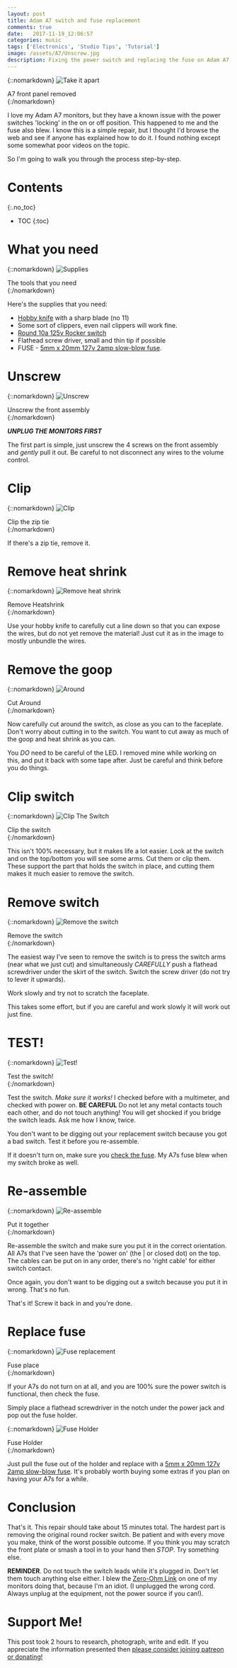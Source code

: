 ```yaml
---
layout: post
title: Adam A7 switch and fuse replacement
comments: true
date:   2017-11-19_12:06:57 
categories: music
tags: ['Electronics', 'Studio Tips', 'Tutorial']
image: /assets/A7/Unscrew.jpg
description: Fixing the power switch and replacing the fuse on Adam A7 studio monitors
---
```


{::nomarkdown}
  <img src="/assets/A7/Unscrew.jpg" alt="Take it apart">
  <div class="image-caption">A7 front panel removed</div>
{:/nomarkdown}

I love my Adam A7 monitors, but they have a known issue with the power switches 'locking' in the on or off position. This happened to me and the fuse also blew. I know this is a simple repair, but I thought I'd browse the web and see if anyone has explained how to do it. I found nothing except some somewhat poor videos on the topic.

So I'm going to walk you through the process step-by-step.

<!--more-->

# Contents
{:.no_toc}
* TOC
{:toc}

# What you need

{::nomarkdown}
  <img src="/assets/A7/Supplies.jpg" alt="Supplies">
  <div class="image-caption">The tools that you need</div>
{:/nomarkdown}

Here's the supplies that you need:

* [Hobby knife](https://www.amazon.com/OLFA-Cushion-Grip-Art-Knife/dp/B0006O87TQ/ref=sr_1_3?ie=UTF8&qid=1511118307&sr=8-3&keywords=olfa+hobby+knife) with a sharp blade (no 11)
* Some sort of clippers, even nail clippers will work fine.
* [Round 10a 125v Rocker switch](https://www.amazon.com/Terminal-Black-Round-Rocker-Switch/dp/B0057M4J4E/ref=sr_1_5?keywords=spst+rocker+switch&qid=1551821728&s=gateway&sr=8-5)
* Flathead screw driver, small and thin tip if possible
* FUSE - [5mm x 20mm 127v 2amp slow-blow fuse](https://www.amazon.com/gp/product/B01ANBZV4U/ref=oh_aui_detailpage_o00_s00?ie=UTF8&psc=1).

# Unscrew

{::nomarkdown}
  <img src="/assets/A7/Unscrew.jpg" alt="Unscrew">
  <div class="image-caption">Unscrew the front assembly</div>
{:/nomarkdown}

_**UNPLUG THE MONITORS FIRST**_

The first part is simple, just unscrew the 4 screws on the front assembly and _gently_ pull it out. Be careful to not disconnect any wires to the volume control.

# Clip

{::nomarkdown}
  <img src="/assets/A7/Clip.jpg" alt="Clip">
  <div class="image-caption">Clip the zip tie</div>
{:/nomarkdown}

If there's a zip tie, remove it.

# Remove heat shrink

{::nomarkdown}
  <img src="/assets/A7/HeatShrink.jpg" alt="Remove heat shrink">
  <div class="image-caption">Remove Heatshrink</div>
{:/nomarkdown}

Use your hobby knife to carefully cut a line down so that you can expose the wires, but do not yet remove the material! Just cut it as in the image to mostly unbundle the wires.

# Remove the goop

{::nomarkdown}
  <img src="/assets/A7/Around.jpg" alt="Around">
  <div class="image-caption">Cut Around</div>
{:/nomarkdown}

Now carefully cut around the switch, as close as you can to the faceplate. Don't worry about cutting in to the switch. You want to cut away as much of the goop and heat shrink as you can.

You _DO_ need to be careful of the LED. I removed mine while working on this, and put it back with some tape after. Just be careful and think before you do things.

# Clip switch

{::nomarkdown}
  <img src="/assets/A7/ClipSwitch.jpg" alt="Clip The Switch">
  <div class="image-caption">Clip the switch</div>
{:/nomarkdown}

This isn't 100% necessary, but it makes life a lot easier. Look at the switch and on the top/bottom you will see some arms. Cut them or clip them. These support the part that holds the switch in place, and cutting them makes it much easier to remove the switch.

# Remove switch

{::nomarkdown}
  <img src="/assets/A7/Remove.jpg" alt="Remove the switch">
  <div class="image-caption">Remove the switch</div>
{:/nomarkdown}

The easiest way I've seen to remove the switch is to press the switch arms (near what we just cut) and simultaneously _CAREFULLY_ push a flathead screwdriver under the skirt of the switch. Switch the screw driver (do not try to lever it upwards).

Work slowly and try not to scratch the faceplate.

This takes some effort, but if you are careful and work slowly it will work out just fine.

# TEST!

{::nomarkdown}
  <img src="/assets/A7/Test.jpg" alt="Test!">
  <div class="image-caption">Test the switch!</div>
{:/nomarkdown}

Test the switch. _Make sure it works!_ I checked before with a multimeter, and checked with power on. **BE CAREFUL** Do not let any metal contacts touch each other, and do not touch anything! You will get shocked if you bridge the switch leads. Ask me how I know, twice.

You don't want to be digging out your replacement switch because you got a bad switch. Test it before you re-assemble.

If it doesn't turn on, make sure you [check the fuse](#replace-fuse). My A7s fuse blew when my switch broke as well.

# Re-assemble

{::nomarkdown}
  <img src="/assets/A7/ReAssemble.jpg" alt="Re-assemble">
  <div class="image-caption">Put it together</div>
{:/nomarkdown}

Re-assemble the switch and make sure you put it in the correct orientation. All A7s that I've seen have the 'power on' (the | or closed dot) on the top. The cables can be put on in any order, there's no 'right cable' for either switch contact.

Once again, you don't want to be digging out a switch because you put it in wrong. That's no fun.

That's it! Screw it back in and you're done.

# Replace fuse

{::nomarkdown}
  <img src="/assets/A7/Fuse.jpg" alt="Fuse replacement">
  <div class="image-caption">Fuse place</div>
{:/nomarkdown}

If your A7s do not turn on at all, and you are 100% sure the power switch is functional, then check the fuse.

Simply place a flathead screwdriver in the notch under the power jack and pop out the fuse holder.

{::nomarkdown}
  <img src="/assets/A7/FuseHolder.jpg" alt="Fuse Holder">
  <div class="image-caption">Fuse Holder</div>
{:/nomarkdown}

Just pull the fuse out of the holder and replace with a [5mm x 20mm 127v 2amp slow-blow fuse](https://www.amazon.com/gp/product/B01ANBZV4U/ref=oh_aui_detailpage_o00_s00?ie=UTF8&psc=1). It's probably worth buying some extras if you plan on having your A7s for a while.

# Conclusion

That's it. This repair should take about 15 minutes total. The hardest part is removing the original round rocker switch. Be patient and with every move you make, think of the worst possible outcome. If you think you may scratch the front plate or smash a tool in to your hand then _STOP_. Try something else.

**REMINDER**. Do not touch the switch leads while it's plugged in. Don't let them touch anything else either. I blew the [Zero-Ohm Link](https://en.wikipedia.org/wiki/Zero-ohm_link) on one of my monitors doing that, because I'm an idiot. (I unplugged the wrong cord. Always unplug at the equipment, not the power source if you can!).

# Support Me!

This post took 2 hours to research, photograph, write and edit. If you appreciate the information presented then <a href="/DonateNow/">please consider joining patreon or donating!</a>







